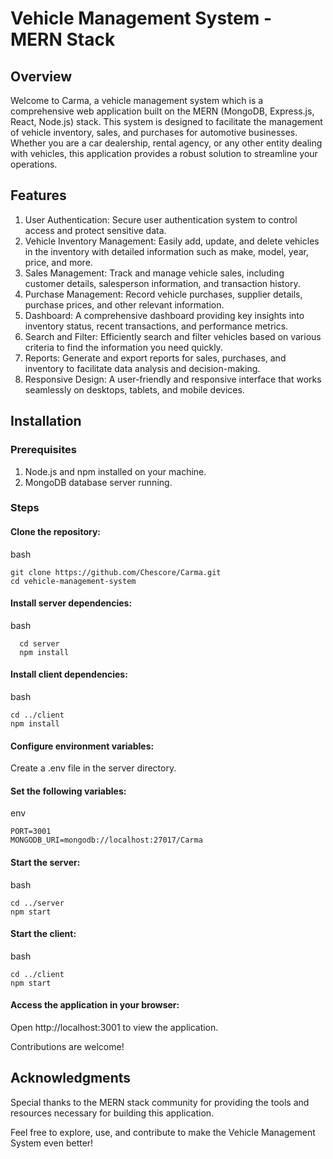 # Vehicle Management System - MERN Stack
## Overview

Welcome to Carma, a vehicle management system which is a comprehensive web application built on the MERN (MongoDB, Express.js, React, Node.js) stack. This system is designed to facilitate the management of vehicle inventory, sales, and purchases for automotive businesses. Whether you are a car dealership, rental agency, or any other entity dealing with vehicles, this application provides a robust solution to streamline your operations.

## Features

  1) User Authentication: Secure user authentication system to control access and protect sensitive data.
  2) Vehicle Inventory Management: Easily add, update, and delete vehicles in the inventory with detailed information such as make, model, year, price, and more.
  3) Sales Management: Track and manage vehicle sales, including customer details, salesperson information, and transaction history.
  4) Purchase Management: Record vehicle purchases, supplier details, purchase prices, and other relevant information.
  5) Dashboard: A comprehensive dashboard providing key insights into inventory status, recent transactions, and performance metrics.
  6) Search and Filter: Efficiently search and filter vehicles based on various criteria to find the information you need quickly.
  7) Reports: Generate and export reports for sales, purchases, and inventory to facilitate data analysis and decision-making.
  8) Responsive Design: A user-friendly and responsive interface that works seamlessly on desktops, tablets, and mobile devices.

## Installation

### Prerequisites

  1) Node.js and npm installed on your machine.
  2) MongoDB database server running.

### Steps

  #### Clone the repository:

  bash
  
    git clone https://github.com/Chescore/Carma.git
    cd vehicle-management-system

  #### Install server dependencies:

  bash
  
      cd server
      npm install

  #### Install client dependencies:

  bash

    cd ../client
    npm install

#### Configure environment variables:

  Create a .env file in the server directory.

  #### Set the following variables:

  env

    PORT=3001
    MONGODB_URI=mongodb://localhost:27017/Carma

#### Start the server:

bash

    cd ../server
    npm start

#### Start the client:

bash

    cd ../client
    npm start

#### Access the application in your browser:

Open http://localhost:3001 to view the application.

Contributions are welcome!

## Acknowledgments

  Special thanks to the MERN stack community for providing the tools and resources necessary for building this application.

Feel free to explore, use, and contribute to make the Vehicle Management System even better!
